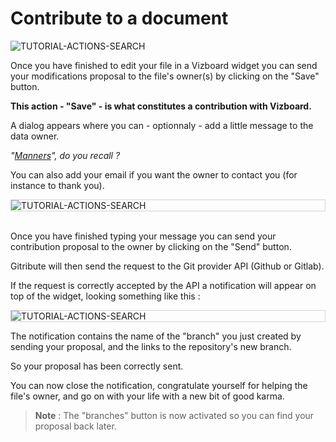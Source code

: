 # Contribute to a document

<div>
  <img
    alt="TUTORIAL-ACTIONS-SEARCH"
    src="https://raw.githubusercontent.com/multi-coop/vizboard-website-content/main/images/tutorial/commented/tutorial-contribution.png"
    />
</div>

Once you have finished to edit your file in a Vizboard widget you can send your modifications proposal to the file's owner(s) by clicking on the "Save" button.

**This action - "Save" - is what constitutes a contribution with Vizboard.**

A dialog appears where you can - optionnaly - add a little message to the data owner.

_"[Manners](/blog)", do you recall ?_

You can also add your email if you want the owner to contact you (for instance to thank you).

<div style="border: thin solid lightgrey;">
  <img
    alt="TUTORIAL-ACTIONS-SEARCH"
    src="https://raw.githubusercontent.com/multi-coop/vizboard-website-content/main/images/tutorial/contribution-dialog.png"
    />
</div>

<br>

Once you have finished typing your message you can send your contribution proposal to the owner by clicking on the "Send" button.

Gitribute will then send the request to the Git provider API (Github or Gitlab).

If the request is correctly accepted by the API a notification will appear on top of the widget, looking something like this :

<div style="border: thin solid lightgrey;">
  <img
    alt="TUTORIAL-ACTIONS-SEARCH"
    src="https://raw.githubusercontent.com/multi-coop/vizboard-website-content/main/images/tutorial/contribution-response.png"
    />
</div>

The notification contains the name of the "branch" you just created by sending your proposal, and the links to the repository's new branch.

So your proposal has been correctly sent.

You can now close the notification, congratulate yourself for helping the file's owner, and go on with your life with a new bit of good karma.

> **Note** : The "branches" button is now activated so you can find your proposal back later.
